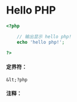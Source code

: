 # Hello PHP

```php
<?php

    // 输出显示 hello php!
    echo 'hello php!';

?>
```

#### 

#### 定界符：

    &lt;?php 

#### 注释：



